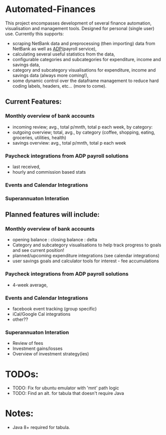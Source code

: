 # Automated-Finances
This project encompasses development of several finance automation, visualisation and management tools. Designed for personal (single user) use. Currently this supports:
* scraping NetBank data and preprocessing (then importing) data from NetBank as well as [ADP](https://developers.adp.com/metadata/collections/all/learn)(payroll service),
* calculating several useful statistics from the data,
* configurable categories and subcategories for expenditure, income and savings data,
* category and subcategory visualisations for expenditure, income and savings data (always more coming!),
* some dynamic control over the dataframe management to reduce hard coding labels, headers, etc... (more to come).

## Current Features:
### Monthly overview of bank accounts
* incoming review; avg., total p/mnth, total p each week, by category:
* outgoing overview; total, avg., by category 
(coffee, shopping, eating, groceries, utilities, health)
* savings overview: avg., total p/mnth, total p each week

### Paycheck integrations from ADP payroll solutions
* last received,
* hourly and commission based stats

### Events and Calendar Integrations

### Superannuaton Interation


## Planned features will include:
### Monthly overview of bank accounts
* opening balance : closing balance : delta
* Category and subcategory visualisations to help track progress to 
 goals and see current position!
* planned/upcoming expenditure integrations (see calendar integrations)
* user savings goals and calculator tools for interest - fee accumulations

### Paycheck integrations from ADP payroll solutions
* 4-week average,
    
### Events and Calendar Integrations
* facebook event tracking (group specific)
* iCal/Google Cal integrations
* other??

### Superannuaton Interation
* Review of fees
* Investment gains/losses
* Overview of investment strategy(ies)


# TODOs:

* TODO: Fix for ubuntu emulator with 'mnt' path logic
* TODO: Find an alt. for tabula that doesn't require Java

# Notes:

* Java 8+ required for tabula.